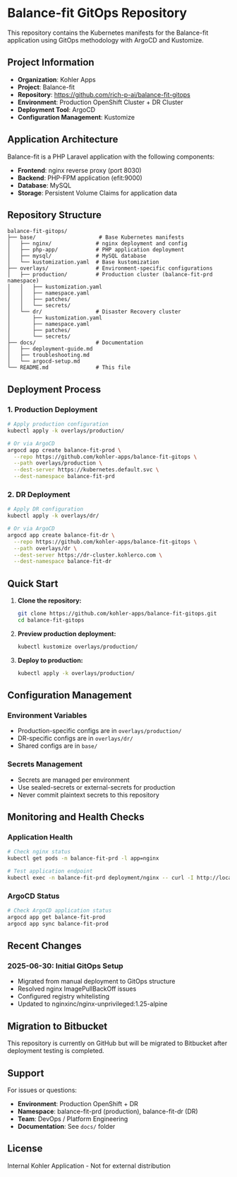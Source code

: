 # Balance-fit GitOps Repository

This repository contains the Kubernetes manifests for the Balance-fit application using GitOps methodology with ArgoCD and Kustomize.

## Project Information

- **Organization**: Kohler Apps
- **Project**: Balance-fit  
- **Repository**: https://github.com/rich-p-ai/balance-fit-gitops
- **Environment**: Production OpenShift Cluster + DR Cluster
- **Deployment Tool**: ArgoCD
- **Configuration Management**: Kustomize

## Application Architecture

Balance-fit is a PHP Laravel application with the following components:

- **Frontend**: nginx reverse proxy (port 8030)
- **Backend**: PHP-FPM application (efit:9000) 
- **Database**: MySQL
- **Storage**: Persistent Volume Claims for application data

## Repository Structure

```
balance-fit-gitops/
├── base/                    # Base Kubernetes manifests
│   ├── nginx/              # nginx deployment and config
│   ├── php-app/            # PHP application deployment
│   ├── mysql/              # MySQL database
│   └── kustomization.yaml  # Base kustomization
├── overlays/               # Environment-specific configurations
│   ├── production/         # Production cluster (balance-fit-prd namespace)
│   │   ├── kustomization.yaml
│   │   ├── namespace.yaml
│   │   ├── patches/
│   │   └── secrets/
│   └── dr/                 # Disaster Recovery cluster
│       ├── kustomization.yaml
│       ├── namespace.yaml
│       ├── patches/
│       └── secrets/
├── docs/                   # Documentation
│   ├── deployment-guide.md
│   ├── troubleshooting.md
│   └── argocd-setup.md
└── README.md               # This file
```

## Deployment Process

### 1. Production Deployment
```bash
# Apply production configuration
kubectl apply -k overlays/production/

# Or via ArgoCD
argocd app create balance-fit-prod \
  --repo https://github.com/kohler-apps/balance-fit-gitops \
  --path overlays/production \
  --dest-server https://kubernetes.default.svc \
  --dest-namespace balance-fit-prd
```

### 2. DR Deployment
```bash
# Apply DR configuration
kubectl apply -k overlays/dr/

# Or via ArgoCD
argocd app create balance-fit-dr \
  --repo https://github.com/kohler-apps/balance-fit-gitops \
  --path overlays/dr \
  --dest-server https://dr-cluster.kohlerco.com \
  --dest-namespace balance-fit-dr
```

## Quick Start

1. **Clone the repository:**
   ```bash
   git clone https://github.com/kohler-apps/balance-fit-gitops.git
   cd balance-fit-gitops
   ```

2. **Preview production deployment:**
   ```bash
   kubectl kustomize overlays/production/
   ```

3. **Deploy to production:**
   ```bash
   kubectl apply -k overlays/production/
   ```

## Configuration Management

### Environment Variables
- Production-specific configs are in `overlays/production/`
- DR-specific configs are in `overlays/dr/`
- Shared configs are in `base/`

### Secrets Management
- Secrets are managed per environment
- Use sealed-secrets or external-secrets for production
- Never commit plaintext secrets to this repository

## Monitoring and Health Checks

### Application Health
```bash
# Check nginx status
kubectl get pods -n balance-fit-prd -l app=nginx

# Test application endpoint
kubectl exec -n balance-fit-prd deployment/nginx -- curl -I http://localhost:8030
```

### ArgoCD Status
```bash
# Check ArgoCD application status
argocd app get balance-fit-prod
argocd app sync balance-fit-prod
```

## Recent Changes

### 2025-06-30: Initial GitOps Setup
- Migrated from manual deployment to GitOps structure
- Resolved nginx ImagePullBackOff issues
- Configured registry whitelisting
- Updated to nginxinc/nginx-unprivileged:1.25-alpine

## Migration to Bitbucket

This repository is currently on GitHub but will be migrated to Bitbucket after deployment testing is completed.

## Support

For issues or questions:
- **Environment**: Production OpenShift + DR
- **Namespace**: balance-fit-prd (production), balance-fit-dr (DR)
- **Team**: DevOps / Platform Engineering
- **Documentation**: See `docs/` folder

## License

Internal Kohler Application - Not for external distribution
